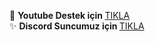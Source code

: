 💐 <b> Youtube Destek için </b> [TIKLA](https://youtube.com/GweepCreativeOfficial)<br>
✨ <b> Discord Suncumuz için </b> [TIKLA](https://discord.gg/Dkpq9dd)<br>
